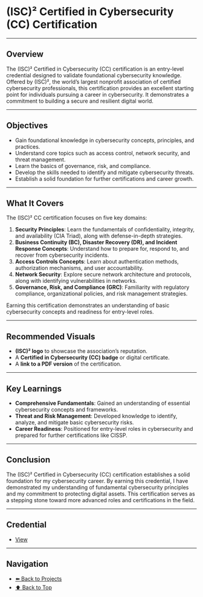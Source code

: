 # (ISC)² Certified in Cybersecurity (CC) Certification

---

## Overview
The (ISC)² Certified in Cybersecurity (CC) certification is an entry-level credential designed to validate foundational cybersecurity knowledge. Offered by (ISC)², the world’s largest nonprofit association of certified cybersecurity professionals, this certification provides an excellent starting point for individuals pursuing a career in cybersecurity. It demonstrates a commitment to building a secure and resilient digital world.

---

## Objectives
- Gain foundational knowledge in cybersecurity concepts, principles, and practices.
- Understand core topics such as access control, network security, and threat management.
- Learn the basics of governance, risk, and compliance.
- Develop the skills needed to identify and mitigate cybersecurity threats.
- Establish a solid foundation for further certifications and career growth.

---

## What It Covers
The (ISC)² CC certification focuses on five key domains:

1. **Security Principles**: Learn the fundamentals of confidentiality, integrity, and availability (CIA Triad), along with defense-in-depth strategies.
2. **Business Continuity (BC), Disaster Recovery (DR), and Incident Response Concepts**: Understand how to prepare for, respond to, and recover from cybersecurity incidents.
3. **Access Controls Concepts**: Learn about authentication methods, authorization mechanisms, and user accountability.
4. **Network Security**: Explore secure network architecture and protocols, along with identifying vulnerabilities in networks.
5. **Governance, Risk, and Compliance (GRC)**: Familiarity with regulatory compliance, organizational policies, and risk management strategies.

Earning this certification demonstrates an understanding of basic cybersecurity concepts and readiness for entry-level roles.

---

## Recommended Visuals
- **(ISC)² logo** to showcase the association’s reputation.
- A **Certified in Cybersecurity (CC) badge** or digital certificate.
- A **link to a PDF version** of the certification.

---

## Key Learnings
- **Comprehensive Fundamentals**: Gained an understanding of essential cybersecurity concepts and frameworks.
- **Threat and Risk Management**: Developed knowledge to identify, analyze, and mitigate basic cybersecurity risks.
- **Career Readiness**: Positioned for entry-level roles in cybersecurity and prepared for further certifications like CISSP.

---

## Conclusion
The (ISC)² Certified in Cybersecurity (CC) certification establishes a solid foundation for my cybersecurity career. By earning this credential, I have demonstrated my understanding of fundamental cybersecurity principles and my commitment to protecting digital assets. This certification serves as a stepping stone toward more advanced roles and certifications in the field.

---

## Credential
- [View](ISC2-CC-Certification.pdf)

---

## Navigation
- [⬅️ Back to Projects](https://c-razo.github.io/portfolio-v2/#projects)
- [⬆️ Back to Top](#isc2-certified-in-cybersecurity-cc)
